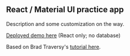 ## React / Material UI practice app

Description and some customization on the way.

[Deployed demo here](https://react-material-ui-practice.herokuapp.com/) (React only; no database)

Based on Brad Traversy's [tutorial here](https://www.youtube.com/watch?v=zT62eVxShsY&t=1855s). 